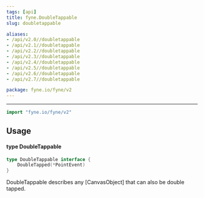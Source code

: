 ```yaml
---
tags: [api]
title: fyne.DoubleTappable
slug: doubletappable

aliases:
- /api/v2.0//doubletappable
- /api/v2.1//doubletappable
- /api/v2.2//doubletappable
- /api/v2.3//doubletappable
- /api/v2.4//doubletappable
- /api/v2.5//doubletappable
- /api/v2.6//doubletappable
- /api/v2.7//doubletappable

package: fyne.io/fyne/v2
---
```



---
```go
import "fyne.io/fyne/v2"
```

## Usage

#### type DoubleTappable

```go
type DoubleTappable interface {
	DoubleTapped(*PointEvent)
}
```

DoubleTappable describes any [CanvasObject] that can also be double tapped.
